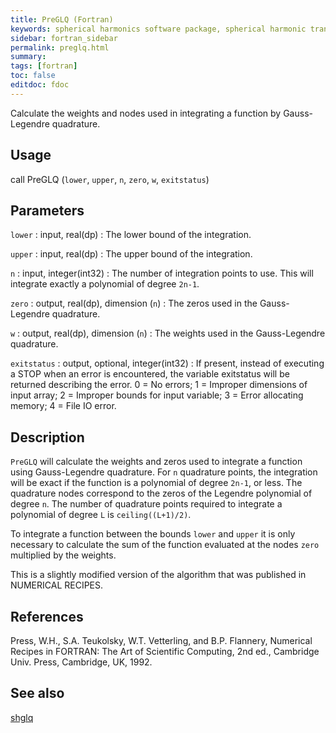 ```yaml
---
title: PreGLQ (Fortran)
keywords: spherical harmonics software package, spherical harmonic transform, legendre functions, multitaper spectral analysis, fortran, Python, gravity, magnetic field
sidebar: fortran_sidebar
permalink: preglq.html
summary:
tags: [fortran]
toc: false
editdoc: fdoc
---
```


Calculate the weights and nodes used in integrating a function by Gauss-Legendre quadrature.

## Usage

call PreGLQ (`lower`, `upper`, `n`, `zero`, `w`, `exitstatus`)

## Parameters

`lower` : input, real(dp)
:   The lower bound of the integration.

`upper` : input, real(dp)
:   The upper bound of the integration.

`n` : input, integer(int32)
:   The number of integration points to use. This will integrate exactly a polynomial of degree `2n-1`.

`zero` : output, real(dp), dimension (`n`)
:   The zeros used in the Gauss-Legendre quadrature.

`w` : output, real(dp), dimension (`n`)
:   The weights used in the Gauss-Legendre quadrature.

`exitstatus` : output, optional, integer(int32)
:   If present, instead of executing a STOP when an error is encountered, the variable exitstatus will be returned describing the error. 0 = No errors; 1 = Improper dimensions of input array; 2 = Improper bounds for input variable; 3 = Error allocating memory; 4 = File IO error.

## Description

`PreGLQ` will calculate the weights and zeros used to integrate a function using Gauss-Legendre quadrature. For `n` quadrature points, the integration will be exact if the function is a polynomial of degree `2n-1`, or less. The quadrature nodes correspond to the zeros of the Legendre polynomial of degree `n`. The number of quadrature points required to integrate a polynomial of degree `L` is `ceiling((L+1)/2)`.

To integrate a function between the bounds `lower` and `upper` it is only necessary to calculate the sum of the function evaluated at the nodes `zero` multiplied by the weights.

This is a slightly modified version of the algorithm that was published in NUMERICAL RECIPES.

## References

Press, W.H., S.A. Teukolsky, W.T. Vetterling, and B.P. Flannery, Numerical Recipes in FORTRAN: The Art of Scientific Computing, 2nd ed., Cambridge Univ. Press, Cambridge, UK, 1992.

## See also

[shglq](shglq.html)
